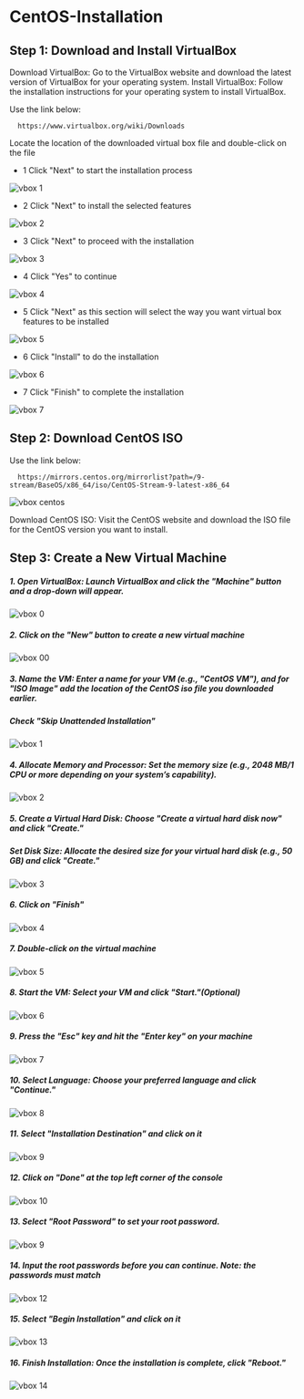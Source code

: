 # CentOS-Installation
## Step 1: Download and Install VirtualBox

Download VirtualBox: Go to the VirtualBox website and download the latest version of VirtualBox for your operating system.
Install VirtualBox: Follow the installation instructions for your operating system to install VirtualBox.

Use the link below:

      https://www.virtualbox.org/wiki/Downloads

Locate the location of the downloaded virtual box file and double-click on the file      

- 1 Click "Next" to start the installation process

![vbox 1](https://github.com/user-attachments/assets/3e6d8996-5803-4b72-8290-59bffa68a6ef)

- 2 Click "Next" to install the selected features

![vbox 2](https://github.com/user-attachments/assets/940cccd2-e9e3-491b-b58e-9c828cb78fe3)

- 3 Click "Next" to proceed with the installation

![vbox 3](https://github.com/user-attachments/assets/04bb03be-a92f-4c66-bb37-4a00187088d1)

- 4 Click "Yes" to continue

![vbox 4](https://github.com/user-attachments/assets/a16c9f94-2afd-4741-81b9-fdbc265c132d)

- 5 Click "Next" as this section will select the way you want virtual box features to be installed

![vbox 5](https://github.com/user-attachments/assets/39290e30-475a-4488-9aea-e533f5e9c11e)

- 6 Click "Install" to do the installation

![vbox 6](https://github.com/user-attachments/assets/7ad9d71a-6f4d-489d-9f85-938c89ab64a4)

- 7 Click "Finish" to complete the installation

![vbox 7](https://github.com/user-attachments/assets/23b78e1e-c415-44b7-ab89-76a98e9f9f9b)



## Step 2: Download CentOS ISO

Use the link below:

      https://mirrors.centos.org/mirrorlist?path=/9-stream/BaseOS/x86_64/iso/CentOS-Stream-9-latest-x86_64

![vbox centos](https://github.com/user-attachments/assets/1046a8a7-df78-40f6-806c-1383532a3f9d)
      
Download CentOS ISO: Visit the CentOS website and download the ISO file for the CentOS version you want to install.


## Step 3: Create a New Virtual Machine

##### 1. Open VirtualBox: Launch VirtualBox and click the "Machine" button and a drop-down will appear.

![vbox 0](https://github.com/user-attachments/assets/5651d756-1bea-4014-8951-e62146ce4ebe)
      
##### 2. Click on the "New" button to create a new virtual machine

![vbox 00](https://github.com/user-attachments/assets/26490bfd-4a04-42ac-90c6-bb26b1220f3b)

##### 3. Name the VM: Enter a name for your VM (e.g., "CentOS VM"), and for "ISO Image" add the location of the CentOS iso file you downloaded earlier.
##### Check "Skip Unattended Installation"

![vbox 1](https://github.com/user-attachments/assets/9bf31497-5961-4872-9942-9a31f3d783f7)

##### 4. Allocate Memory and Processor: Set the memory size (e.g., 2048 MB/1 CPU or more depending on your system’s capability).

![vbox 2](https://github.com/user-attachments/assets/c3d291a1-651e-48bd-a08f-9ceae80d5c34)

##### 5. Create a Virtual Hard Disk: Choose "Create a virtual hard disk now" and click "Create."
##### Set Disk Size: Allocate the desired size for your virtual hard disk (e.g., 50 GB) and click "Create."

![vbox 3](https://github.com/user-attachments/assets/4e6d4094-8b85-4dd3-be34-189854977b43)

##### 6. Click on "Finish"

![vbox 4](https://github.com/user-attachments/assets/8cd16d3a-ed52-40ab-9963-24c750dd43f2)

##### 7. Double-click on the virtual machine

![vbox 5](https://github.com/user-attachments/assets/84dfa596-120f-4399-bbce-8e956c6297fe)

##### 8. Start the VM: Select your VM and click "Start."(Optional)

![vbox 6](https://github.com/user-attachments/assets/37e9c2a9-5b5e-4e2c-a0eb-30d87584079c)

##### 9. Press the "Esc" key and hit the "Enter key" on your machine

![vbox 7](https://github.com/user-attachments/assets/d51be572-1b40-4c6e-abca-3c42fd0dd807)

##### 10. Select Language: Choose your preferred language and click "Continue."

![vbox 8](https://github.com/user-attachments/assets/8581da0b-0789-49a7-ad40-4f5dffaf0a27)

##### 11. Select "Installation Destination" and click on it

![vbox 9](https://github.com/user-attachments/assets/65926685-6fe8-4321-8516-050b95080a55)

##### 12. Click on "Done" at the top left corner of the console

![vbox 10](https://github.com/user-attachments/assets/db3b3575-62fb-4add-a999-228550a0a8f0)

##### 13. Select "Root Password" to set your root password. 

![vbox 9](https://github.com/user-attachments/assets/65926685-6fe8-4321-8516-050b95080a55)

##### 14. Input the root passwords before you can continue. Note: the passwords must match

![vbox 12](https://github.com/user-attachments/assets/7bd4802f-d7b0-4794-a37f-6c6238bb17e0)

##### 15. Select "Begin Installation" and click on it

![vbox 13](https://github.com/user-attachments/assets/7ad1225d-6032-4176-804a-11e2bfb372da)

##### 16. Finish Installation: Once the installation is complete, click "Reboot."

![vbox 14](https://github.com/user-attachments/assets/26cfe044-0269-4af8-8e49-58d2dc7df602)




























